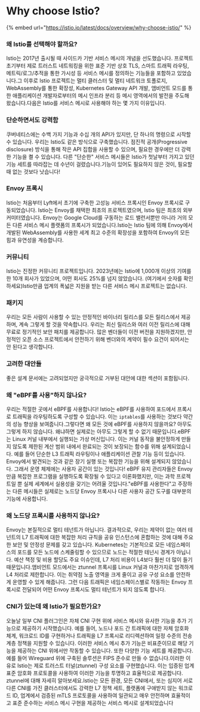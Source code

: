 # Why choose Istio?

{% embed url="https://istio.io/latest/docs/overview/why-choose-istio/" %}

### 왜 Istio를 선택해야 할까요?

Istio는 2017년 출시될 때 사이드카 기반 서비스 메시의 개념을 선도했습니다. 프로젝트 초기부터 제로 트러스트 네트워킹을 위한 표준 기반 상호 TLS, 스마트 트래픽 라우팅, 메트릭/로그/추적을 통한 가시성 등 서비스 메시를 정의하는 기능들을 포함하고 있었습니다.그 이후로 Istio 프로젝트는 멀티 클러스터 및 멀티 네트워크 토폴로지, WebAssembly를 통한 확장성, Kubernetes Gateway API 개발, 앰비언트 모드를 통한 애플리케이션 개발자로부터의 메시 인프라 분리 등 메시 영역에서의 발전을 주도해 왔습니다.다음은 Istio를 서비스 메시로 사용해야 하는 몇 가지 이유입니다.

### 단순하면서도 강력함

쿠버네티스에는 수백 가지 기능과 수십 개의 API가 있지만, 단 하나의 명령으로 시작할 수 있습니다. 우리는 Istio도 같은 방식으로 구축했습니다. 점진적 공개(Progressive disclosure) 방식을 통해 작은 API 집합을 사용할 수 있으며, 필요한 경우에만 더 강력한 기능을 켤 수 있습니다. 다른 "단순한" 서비스 메시들은 Istio가 첫날부터 가지고 있던 기능 세트를 따라잡는 데 수년이 걸렸습니다.기능이 있어도 필요하지 않은 것이, 필요할 때 없는 것보다 낫습니다!

### Envoy 프록시

Istio는 처음부터 Lyft에서 초기에 구축한 고성능 서비스 프록시인 Envoy 프록시로 구동되었습니다. Istio는 Envoy를 채택한 최초의 프로젝트였으며, Istio 팀은 최초의 외부 커미터였습니다. Envoy는 Google Cloud를 구동하는 로드 밸런서뿐만 아니라 거의 모든 다른 서비스 메시 플랫폼의 프록시가 되었습니다.Istio는 Istio 팀에 의해 Envoy에서 개발된 WebAssembly를 사용한 세계 최고 수준의 확장성을 포함하여 Envoy의 모든 힘과 유연성을 계승합니다.

### 커뮤니티

Istio는 진정한 커뮤니티 프로젝트입니다. 2023년에는 Istio에 1,000개 이상의 기여를 한 10개 회사가 있었으며, 어떤 회사도 25%를 넘지 않았습니다. (여기에서 숫자를 확인하세요)Istio만큼 업계의 폭넓은 지원을 받는 다른 서비스 메시 프로젝트는 없습니다.

### 패키지

우리는 모든 사람이 사용할 수 있는 안정적인 바이너리 릴리스를 모든 릴리스에서 제공하며, 계속 그렇게 할 것을 약속합니다. 우리는 최신 릴리스와 여러 이전 릴리스에 대해 무료로 정기적인 보안 패치를 제공합니다. 많은 벤더들이 이전 버전을 지원하겠지만, 안정적인 오픈 소스 프로젝트에서 안전하기 위해 벤더와의 계약이 필수 요건이 되어서는 안 된다고 생각합니다.

### 고려한 대안들

좋은 설계 문서에는 고려되었지만 궁극적으로 거부된 대안에 대한 섹션이 포함됩니다.

### 왜 "eBPF를 사용"하지 않나요?

우리는 적절한 곳에서 eBPF를 사용합니다! Istio는 eBPF를 사용하여 포드에서 프록시로 트래픽을 라우팅하도록 구성할 수 있습니다. 이는 `iptables`를 사용하는 것보다 약간의 성능 향상을 보여줍니다.그렇다면 왜 모든 것에 eBPF를 사용하지 않을까요? 아무도 그렇게 하지 않습니다. 왜냐하면 실제로는 아무도 그렇게 할 수 없기 때문입니다.eBPF는 Linux 커널 내부에서 실행되는 가상 머신입니다. 이는 커널 동작을 불안정하게 만들지 않도록 제한된 계산 범위 내에서 완료되는 것이 보장되는 함수를 위해 설계되었습니다. 예를 들어 단순한 L3 트래픽 라우팅이나 애플리케이션 관찰 기능 등이 있습니다. Envoy에서 발견되는 것과 같은 장기 실행 또는 복잡한 기능을 위해 설계되지 않았습니다. 그래서 운영 체제에는 사용자 공간이 있는 것입니다! eBPF 유지 관리자들은 Envoy만큼 복잡한 프로그램을 실행하도록 확장될 수 있다고 이론화했지만, 이는 과학 프로젝트일 뿐 실제 세계에서 실용성을 갖기는 어려울 것입니다."eBPF를 사용한다"고 주장하는 다른 메시들은 실제로는 노드당 Envoy 프록시나 다른 사용자 공간 도구를 대부분의 기능에 사용합니다.

### 왜 노드당 프록시를 사용하지 않나요?

Envoy는 본질적으로 멀티 테넌트가 아닙니다. 결과적으로, 우리는 제약이 없는 여러 테넌트의 L7 트래픽에 대한 복잡한 처리 규칙을 공유 인스턴스에 혼합하는 것에 대해 주요한 보안 및 안정성 문제를 갖고 있습니다. Kubernetes는 기본적으로 모든 네임스페이스의 포드를 모든 노드에 스케줄링할 수 있으므로 노드는 적절한 테넌시 경계가 아닙니다. 예산 책정 및 비용 할당도 주요 이슈인데, L7 처리 비용이 L4보다 훨씬 더 많이 들기 때문입니다.앰비언트 모드에서는 ztunnel 프록시를 Linux 커널과 마찬가지로 엄격하게 L4 처리로 제한합니다. 이는 취약점 노출 영역을 크게 줄이고 공유 구성 요소를 안전하게 운영할 수 있게 해줍니다. 그런 다음 트래픽은 네임스페이스별로 작동하는 Envoy 프록시로 전달되어 어떤 Envoy 프록시도 멀티 테넌트가 되지 않도록 합니다.

### CNI가 있는데 왜 Istio가 필요한가요?

오늘날 일부 CNI 플러그인은 자체 CNI 구현 위에 서비스 메시와 유사한 기능을 추가 기능으로 제공하기 시작했습니다. 예를 들어, 노드나 포드 간 트래픽에 대한 자체 암호화 체계, 워크로드 ID를 구현하거나 트래픽을 L7 프록시로 리디렉션하여 일정 수준의 전송 계층 정책을 지원할 수 있습니다. 이러한 서비스 메시 추가 기능은 비표준이므로 해당 기능을 제공하는 CNI 위에서만 작동할 수 있습니다. 또한 다양한 기능 세트를 제공합니다. 예를 들어 Wireguard 위에 구축된 솔루션은 FIPS 준수로 만들 수 없습니다.이러한 이유로 Istio는 제로 트러스트 터널(ztunnel) 구성 요소를 구현했습니다. 이는 입증된 업계 표준 암호화 프로토콜을 사용하여 이러한 기능을 투명하고 효율적으로 제공합니다. ztunnel에 대해 자세히 알아보세요.Istio는 모든 환경, 모든 CNI에서, 또는 심지어 서로 다른 CNI를 가진 클러스터에서도 강력한 L7 정책 세트, 플랫폼에 구애받지 않는 워크로드 ID, 업계에서 검증된 mTLS 프로토콜을 사용하여 일관되고 매우 안전하며 효율적이고 표준 준수하는 서비스 메시 구현을 제공하는 서비스 메시로 설계되었습니다
